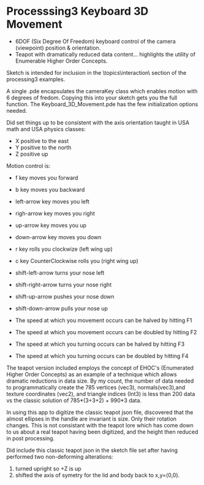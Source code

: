 # Processsing3 Keyboard 3D Movement


+ 6DOF (Six Degree Of Freedom) keyboard control of the camera (viewpoint) position & orientation.  
+ Teapot with dramatically reduced data content... highlights the utility of Enumerable Higher Order Concepts.

Sketch is intended for inclusion in the \topics\interaction\  section of the processing3 examples.

A single .pde encapsulates the cameraKey class which enables motion with 6 degrees of fredom.   Copying this into your sketch gets you the full function.   The Keyboard_3D_Movement.pde has the few initialization options needed.

Did set things up to be consistent with the axis orientation taught in USA math and USA physics classes:
+    X positive to the east
+    Y positive to the north
+    Z positive up
     
     
Motion control is:
+   f          key moves you forward
+   b          key moves you backward
+   left-arrow key moves you left
+   righ-arrow key moves you right
+   up-arrow   key moves you up 
+   down-arrow key moves you down

+   r key rolls you clockwize (left wing up)
+   c key CounterClockwise rolls you (right wing up)
+   shift-left-arrow  turns  your nose left  
+   shift-right-arrow turns  your nose right
+   shift-up-arrow    pushes your nose down 
+   shift-down-arrow  pulls  your nose up  
   
+   The speed at which you movement occurs can be halved  by hitting F1
+   The speed at which you movement occurs can be doubled by hitting F2
   
+   The speed at which you turning occurs can be halved  by hitting F3
+   The speed at which you turning occurs can be doubled by hitting F4
   
The teapot version included employs the concept of EHOC's (Enumerated Higher Order Concepts) as an example of a technique which allows dramatic reductions in data size.   By my count, the number of data needed to programmatically create the 785 vertices (vec3), normals(vec3),and texture coordinates (vec2), and triangle indices (Int3) is less than 200 data vs the classic solution of 785*(3+3+2) + 990*3 data. 

  In using this app to digitize the classic teapot json file, discovered that the almost ellipses in the handle are invariant is size.  Only their rotation changes.   This is not consistant with the teapot lore which has come down to us about a real teapot having been digitized, and the height then reduced in post processing. 

  Did include this classic teapot json in the sketch file set after having performed two non-deforming alterations: 
1) turned upright so +Z is up
2) shifted the axis of symetry for the lid and body back to x,y=(0,0).
